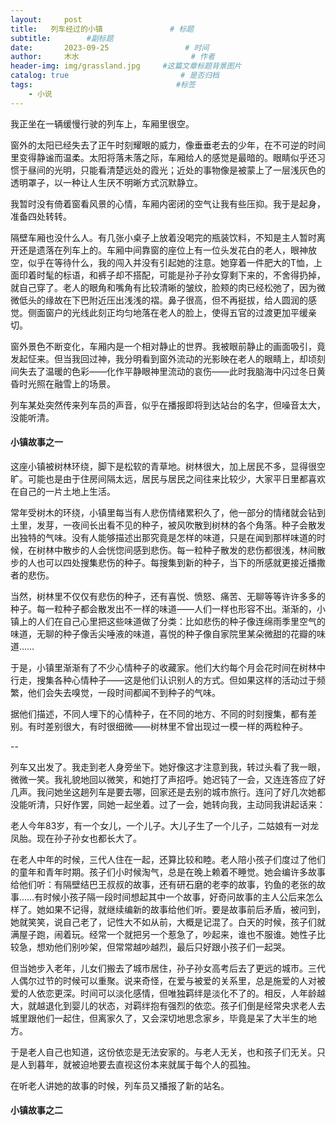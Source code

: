 ```yaml
---
layout:     post                       
title:   列车经过的小镇               # 标题
subtitle:        #副标题
date:       2023-09-25                 # 时间
author:     木水                         # 作者
header-img: img/grassland.jpg     #这篇文章标题背景图片
catalog: true                         # 是否归档
tags:                                #标签
    - 小说
---
```

我正坐在一辆缓慢行驶的列车上，车厢里很空。

窗外的太阳已经失去了正午时刻耀眼的威力，像垂垂老去的少年，在不可逆的时间里变得静谧而温柔。太阳将落未落之际，车厢给人的感觉是最暗的。眼睛似乎还习惯于昼间的光明，只能看清楚远处的霞光；近处的事物像是被蒙上了一层浅灰色的透明罩子，以一种让人生厌不明晰方式沉默静立。

我暂时没有倚着窗看风景的心情，车厢内密闭的空气让我有些压抑。我于是起身，准备四处转转。

隔壁车厢也没什么人。有几张小桌子上放着没喝完的瓶装饮料，不知是主人暂时离开还是遗落在列车上的。车厢中间靠窗的座位上有一位头发花白的老人，眼神放空，似乎在等待什么，我的闯入并没有引起她的注意。她穿着一件肥大的T恤，上面印着时髦的标语，和裤子却不搭配，可能是孙子孙女穿剩下来的，不舍得扔掉，就自己穿了。老人的眼角和嘴角有比较清晰的皱纹，脸颊的肉已经松弛了，因为微微低头的缘故在下巴附近压出浅浅的褶。鼻子很高，但不再挺拔，给人圆润的感觉。侧面窗户的光线此刻正均匀地落在老人的脸上，使得五官的过渡更加平缓亲切。

窗外景色不断变化，车厢内是一个相对静止的世界。我被眼前静止的画面吸引，竟发起怔来。但当我回过神，我分明看到窗外流动的光影映在老人的眼睛上，却顷刻间失去了温暖的色彩——化作平静眼神里流动的哀伤——此时我脑海中闪过冬日黄昏时光照在融雪上的场景。

列车某处突然传来列车员的声音，似乎在播报即将到达站台的名字，但噪音太大，没能听清。

#### 小镇故事之一

这座小镇被树林环绕，脚下是松软的青草地。树林很大，加上居民不多，显得很空旷。可能也是由于住房间隔太远，居民与居民之间往来比较少，大家平日里都喜欢在自己的一片土地上生活。

常年受树木的环绕，小镇里每当有人悲伤情绪累积久了，他一部分的情绪就会钻到土里，发芽，一夜间长出看不见的种子，被风吹散到树林的各个角落。种子会散发出独特的气味。没有人能够描述出那究竟是怎样的味道，只是在闻到那样味道的时候，在树林中散步的人会恍惚间感到悲伤。每一粒种子散发的悲伤都很浅，林间散步的人也可以四处搜集悲伤的种子。每搜集到新的种子，当下的所感就更接近播撒者的悲伤。

当然，树林里不仅仅有悲伤的种子，还有喜悦、愤怒、痛苦、无聊等等许许多多的种子。每一粒种子都会散发出不一样的味道——人们一样也形容不出。渐渐的，小镇上的人们在自己心里把这些味道做了分类：比如悲伤的种子像连绵雨季里空气的味道，无聊的种子像舌尖唾液的味道，喜悦的种子像自家院里某朵微甜的花瓣的味道……

于是，小镇里渐渐有了不少心情种子的收藏家。他们大约每个月会花时间在树林中行走，搜集各种心情种子——这是他们认识别人的方式。但如果这样的活动过于频繁，他们会失去嗅觉，一段时间都闻不到种子的气味。

据他们描述，不同人埋下的心情种子，在不同的地方、不同的时刻搜集，都有差别。有时差别很大，有时很细微——树林里不曾出现过一模一样的两粒种子。

--

列车又出发了。我走到老人身旁坐下。她好像这才注意到我，转过头看了我一眼，微微一笑。我礼貌地回以微笑，和她打了声招呼。她迟钝了一会，又连连答应了好几声。我问她坐这趟列车是要去哪，回家还是去别的城市旅行。连问了好几次她都没能听清，只好作罢，同她一起坐着。过了一会，她转向我，主动同我讲起话来：

老人今年83岁，有一个女儿，一个儿子。大儿子生了一个儿子，二姑娘有一对龙凤胎。现在孙子孙女也都长大了。

在老人中年的时候，三代人住在一起，还算比较和睦。老人陪小孩子们度过了他们的童年和青年时期。孩子们小时候淘气，总是在晚上赖着不睡觉。她会编许多故事给他们听：有隔壁结巴王叔叔的故事，还有研石磨的老李的故事，钓鱼的老张的故事……有时候小孩子隔一段时间想起其中一个故事，好奇问故事的主人公后来怎么样了。她如果不记得，就继续编新的故事给他们听。要是故事前后矛盾，被问到，她就笑笑，说自己老了，记性大不如从前，大概是记混了。白天的时候，孩子们就满屋子跑，闹着玩。经常一个就把另一个惹急了，吵起来，谁也不服谁。她性子比较急，想劝他们别吵架，但常常越吵越烈，最后只好跟小孩子们一起哭。

但当她步入老年，儿女们搬去了城市居住，孙子孙女高考后去了更远的城市。三代人偶尔过节的时候可以重聚。说来奇怪，在爱与被爱的关系里，总是施爱的人对被爱的人依恋更深。时间可以淡化感情，但唯独羁绊是淡化不了的。相反，人年龄越大，就越退化到婴儿的状态，对羁绊抱有强烈的依恋。孩子们倒是经常央求老人去城里跟他们一起住，但离家久了，又会深切地思念家乡，毕竟是呆了大半生的地方。

于是老人自己也知道，这份依恋是无法安家的。与老人无关，也和孩子们无关。只是人到暮年，就被迫地要去直视这份本来就属于每个人的孤独。

在听老人讲她的故事的时候，列车员又播报了新的站名。

#### 小镇故事之二



